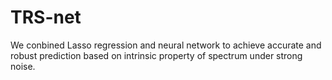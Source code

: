 # TRS-net
We conbined Lasso regression and neural network  to achieve accurate and robust prediction based on intrinsic property of spectrum  under strong noise.
